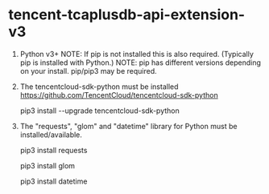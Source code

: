 # tencent-tcaplusdb-api-extension-v3

1. Python v3+
NOTE: If pip is not installed this is also required. (Typically pip is installed with Python.) NOTE: pip has different versions depending on your install. pip/pip3 may be required.

2. The tencentcloud-sdk-python must be installed
https://github.com/TencentCloud/tencentcloud-sdk-python

    pip3 install --upgrade tencentcloud-sdk-python

3. The "requests", "glom" and "datetime" library for Python must be installed/available.

    pip3 install requests
    
    pip3 install glom
    
    pip3 install datetime
